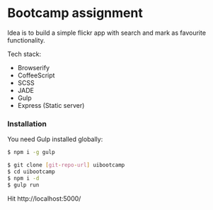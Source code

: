 # Bootcamp assignment

Idea is to build a simple flickr app with search and mark as favourite functionality.

Tech stack:
  - Browserify
  - CoffeeScript
  - SCSS
  - JADE
  - Gulp
  - Express (Static server)

### Installation

You need Gulp installed globally:

```sh
$ npm i -g gulp
```

```sh
$ git clone [git-repo-url] uibootcamp
$ cd uibootcamp
$ npm i -d
$ gulp run
```
Hit http://localhost:5000/
